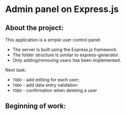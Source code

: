 # Admin panel on Express.js

## About the project:

This application is a simple user control panel.
 - The server is built using the Express.js framework.
 - The folder structure is similar to express-generator.
 - Only adding/removing users has been implemented.
 
Next task:
 - `TODO` - add editing for each user;
 - `TODO` - add data entry validation
 - `TODO` - confirmation when deleting a user

## Beginning of work: 

